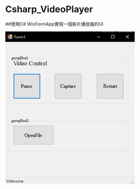 # Csharp_VideoPlayer
##使用C# WinFormApp實現一個影片播放器的UI

![image](https://github.com/Wei0209/Csharp_VideoPlayer/blob/main/demo_img/UI_interface.png)
